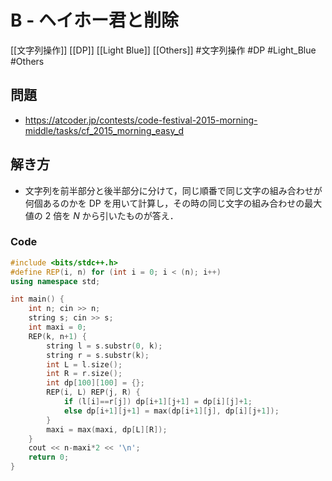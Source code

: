 # B - ヘイホー君と削除
[[文字列操作]] [[DP]] [[Light Blue]] [[Others]]
#文字列操作 #DP #Light_Blue #Others 

## 問題
- https://atcoder.jp/contests/code-festival-2015-morning-middle/tasks/cf_2015_morning_easy_d

## 解き方
- 文字列を前半部分と後半部分に分けて，同じ順番で同じ文字の組み合わせが何個あるのかを DP を用いて計算し，その時の同じ文字の組み合わせの最大値の $2$ 倍を $N$ から引いたものが答え．

### Code
```c++
#include <bits/stdc++.h>
#define REP(i, n) for (int i = 0; i < (n); i++)
using namespace std;

int main() {
	int n; cin >> n;
	string s; cin >> s;
	int maxi = 0;
	REP(k, n+1) {
		string l = s.substr(0, k);
		string r = s.substr(k);
		int L = l.size();
		int R = r.size();
		int dp[100][100] = {};
		REP(i, L) REP(j, R) {
			if (l[i]==r[j]) dp[i+1][j+1] = dp[i][j]+1;
			else dp[i+1][j+1] = max(dp[i+1][j], dp[i][j+1]);
		}
		maxi = max(maxi, dp[L][R]);
	}
	cout << n-maxi*2 << '\n';
	return 0;
}
```